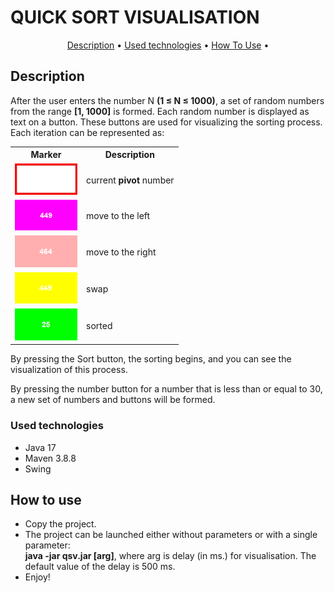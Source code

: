# 	QUICK SORT VISUALISATION


<p align="center">
  <a href="#description">Description</a> •
  <a href="#used-technologies">Used technologies</a> •
  <a href="#how-to-use">How To Use</a> •
</p>

## Description 
After the user enters the number N **(1 ≤ N ≤ 1000)**, a set of random numbers from the range **[1, 1000]** is formed. Each random number is displayed as text on a button. These buttons are used for visualizing the sorting process. 
Each iteration can be represented as:

<table>
  <tr>
    <th>Marker</th>
    <th>Description</th>
  </tr>
  <tr>
    <td><img src="pivot.png" alt="Image 1" width="100"></td>
    <td valign="center">current <b>pivot</b> number</td>
  </tr>
  <tr>
    <td><img src="move-left.png" alt="Image 2" width="100"></td>
    <td valign="center">move to the left</td>
  </tr>
  <tr>
    <td><img src="move-right.png" alt="Image 3" width="100"></td>
    <td valign="center">move to the right</td>
  </tr>
  <tr>
    <td><img src="swap.png" alt="Image 4" width="100"></td>
    <td valign="center">swap</td>
  </tr>
  <tr>
    <td><img src="sorted.png" alt="Image 5" width="100"></td>
    <td valign="center">sorted</td>
  </tr>
</table>


By pressing the Sort button, the sorting begins, and you can see the visualization of this process.

By pressing the number button for a number that is less than or equal to 30, a new set of numbers and buttons will be formed.


### Used technologies
- Java 17
- Maven 3.8.8
- Swing

## How to use

- Copy the project.
- The project can be launched either without parameters or with a single parameter:  
**java -jar qsv.jar [arg]**, where arg</b> is delay (in ms.) for visualisation. The default value of the delay is 500 ms.   
- Enjoy!
